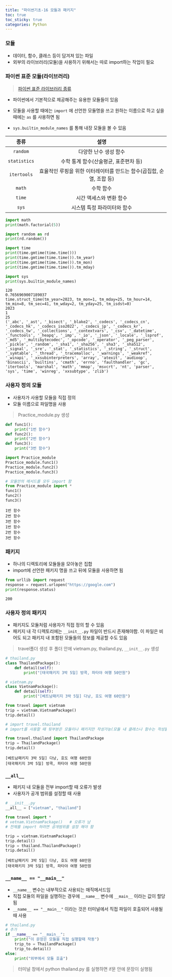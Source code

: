 ```yaml
---
title: "파이썬기초-16 모듈과 패키지"
toc: true
toc_sticky: true
categories: Python
---
```


### 모듈
* 데이터, 함수, 클래스 등이 담겨져 있는 파일
* 외부의 라이브러리(모듈)을 사용하기 위해서는 따로 import하는 작업이 필요

### 파이썬 표준 모듈(라이브러리)
> [파이썬 표준 라이브러리 종류](https://docs.python.org/ko/3/library/index.html)
* 파이썬에서 기본적으로 제공해주는 유용한 모듈들이 있음
* 모듈을 사용할 때에는 `import` 에 선언한 모듈명을 쓰고 원하는 이름으로 하고 싶을때에는 `as` 를 사용하면 됨

* `sys.builtin_module_names` 를 통해 내장 모듈을 볼 수 있음

|종류|설명|
|:---:|:---:|
|`random`|다양한 난수 생성 함수|
|`statistics`|수학 통계 함수(산술평균, 표준편차 등)|
|`itertools`|효율적인 루핑을 위한 이터레이터를 만드는 함수(곱집합, 순열, 조합 등)|
|`math`|수학 함수|
|`time`|시간 액세스와 변환 함수|
|`sys`|시스템 특정 파라미터와 함수|



```python
import math
print(math.factorial(5))

import random as rd
print(rd.random())

import time
print(time.gmtime(time.time()))
print(time.gmtime(time.time()).tm_year)
print(time.gmtime(time.time()).tm_mon)
print(time.gmtime(time.time()).tm_mday)

import sys
print(sys.builtin_module_names)
```

    120
    0.7656969007189037
    time.struct_time(tm_year=2023, tm_mon=1, tm_mday=25, tm_hour=14, tm_min=8, tm_sec=41, tm_wday=2, tm_yday=25, tm_isdst=0)
    2023
    1
    25
    ('_abc', '_ast', '_bisect', '_blake2', '_codecs', '_codecs_cn', '_codecs_hk', '_codecs_iso2022', '_codecs_jp', '_codecs_kr', '_codecs_tw', '_collections', '_contextvars', '_csv', '_datetime', '_functools', '_heapq', '_imp', '_io', '_json', '_locale', '_lsprof', '_md5', '_multibytecodec', '_opcode', '_operator', '_peg_parser', '_pickle', '_random', '_sha1', '_sha256', '_sha3', '_sha512', '_signal', '_sre', '_stat', '_statistics', '_string', '_struct', '_symtable', '_thread', '_tracemalloc', '_warnings', '_weakref', '_winapi', '_xxsubinterpreters', 'array', 'atexit', 'audioop', 'binascii', 'builtins', 'cmath', 'errno', 'faulthandler', 'gc', 'itertools', 'marshal', 'math', 'mmap', 'msvcrt', 'nt', 'parser', 'sys', 'time', 'winreg', 'xxsubtype', 'zlib')
    

### 사용자 정의 모듈
* 사용자가 사용할 모듈을 직접 정의
* 모듈 이름으로 파일명을 사용

> Practice_module.py 생성
```python
def func1():
    print("1번 함수")
def func2():
    print("2번 함수")
def func3():
    print("3번 함수")
```


```python
import Practice_module
Practice_module.func1()
Practice_module.func2()
Practice_module.func3()

# 모듈안의 메서드를 모두 import 함
from Practice_module import *
func1()
func2()
func3()
```

    1번 함수
    2번 함수
    3번 함수
    1번 함수
    2번 함수
    3번 함수
    

### 패키지
* 하나의 디렉토리에 모듈들을 모아놓은 집합
* import에 선언한 패키지 명을 쓰고 뒤에 모듈을 사용하면 됨


```python
from urllib import request
response = request.urlopen("https://google.com")
print(response.status)
```

    200
    

### 사용자 정의 패키지
* 패키지도 모듈처럼 사용자가 직접 정의 할 수 있음
* 패키지 내 각 디렉토리에는 `__init__.py` 파일이 반드시 존재해야함. 이 파일은 비어도 되고 패키지 내 포함된 모듈들의 정보를 제공할 수도 있음
> travel폴더 생성 후 폴더 안에 vietnam.py, thailand.py, `__init__.py` 생성

```python
# thailand.py
class ThailandPackage():
    def detail(self):
        print("[태국패키지 3박 5일] 방콕, 파타야 여행 50만원")
```

```python
# vietnam.py
class VietnamPackage():
    def detail(self):
        print("[베트남패키지 3박 5일] 다낭, 호도 여행 60만원")
```


```python
from travel import vietnam
trip = vietnam.VietnamPackage()
trip.detail()

# import travel.thailand
# import를 사용할 때 뒷부분은 모듈이나 패키지만 작성가능(모듈 내 클래스나 함수는 작성불가)

from travel.thailand import ThailandPackage
trip = ThailandPackage()
trip.detail()

```

    [베트남패키지 3박 5일] 다낭, 호도 여행 60만원
    [태국패키지 3박 5일] 방콕, 파타야 여행 50만원
    

### `__all__`
* 패키지 내 모듈을 전부 import할 때 오류가 발생
* 사용자가 공개 범위를 설정할 때 사용

```python
# __init__.py
__all__ = ["vietnam", "thailand"]
```


```python
from travel import *
# vetnam.VietnamPackage()   # 오류가 남
# 전체를 import 하려면 공개범위를 설정 해야 함

trip = vietnam.VietnamPackage()
trip.detail()
trip = thailand.ThailandPackage()
trip.detail()
```

    [베트남패키지 3박 5일] 다낭, 호도 여행 60만원
    [태국패키지 3박 5일] 방콕, 파타야 여행 50만원
    

### `__name__ == "__main__"`
* `__name__` 변수는 내부적으로 사용되는 매직메서드임
* 직접 모듈의 파일을 실행하는 경우에 `__name__` 변수에 `__main__` 이라는 값이 할당됨
* `__name__ == "__main__"` 이라는 것은 터미널에서 직접 파일이 호출되어 사용될 때 사용

```python
# thailand.py
# 추가
if __name__ == "__main__":
    print("이 문장은 모듈을 직접 실행할때 작동")
    trip_to = ThailandPackage()
    trip_to.detail()
else:
    print("외부에서 모듈 호출")
```

> 터미널 창에서 python thailand.py 를 실행하면 if문 안에 문장이 실행됨
